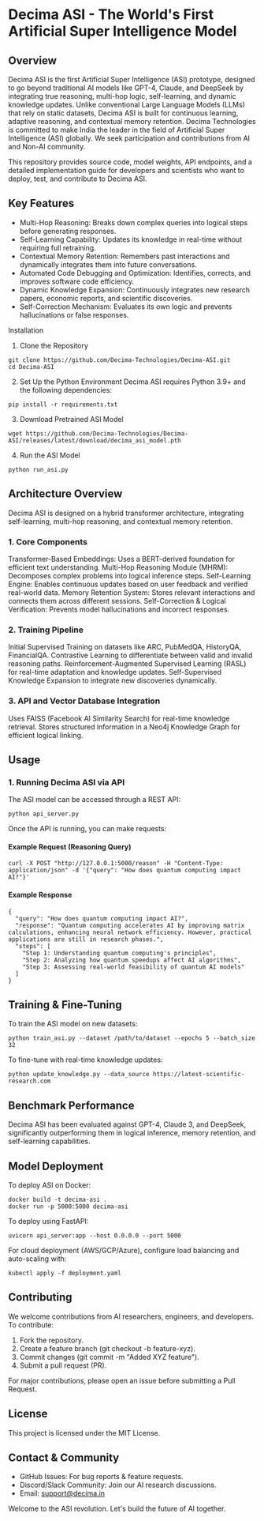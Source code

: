 # Decima ASI - The World's First Artificial Super Intelligence Model

## Overview

Decima ASI is the first Artificial Super Intelligence (ASI) prototype, designed to go beyond traditional AI models like GPT-4, Claude, and DeepSeek by integrating true reasoning, multi-hop logic, self-learning, and dynamic knowledge updates. Unlike conventional Large Language Models (LLMs) that rely on static datasets, Decima ASI is built for continuous learning, adaptive reasoning, and contextual memory retention. Decima Technologies is committed to make India the leader in the field of Artificial Super Intelligence (ASI) globally. We seek participation and contributions from AI and Non-AI community.

This repository provides source code, model weights, API endpoints, and a detailed implementation guide for developers and scientists who want to deploy, test, and contribute to Decima ASI.

## Key Features

* Multi-Hop Reasoning: Breaks down complex queries into logical steps before generating responses.
* Self-Learning Capability: Updates its knowledge in real-time without requiring full retraining.
* Contextual Memory Retention: Remembers past interactions and dynamically integrates them into future conversations.
* Automated Code Debugging and Optimization: Identifies, corrects, and improves software code efficiency.
* Dynamic Knowledge Expansion: Continuously integrates new research papers, economic reports, and scientific discoveries.
* Self-Correction Mechanism: Evaluates its own logic and prevents hallucinations or false responses.

Installation

1. Clone the Repository
```
git clone https://github.com/Decima-Technologies/Decima-ASI.git
cd Decima-ASI
```
2. Set Up the Python Environment
Decima ASI requires Python 3.9+ and the following dependencies:
```
pip install -r requirements.txt
```
3. Download Pretrained ASI Model
```
wget https://github.com/Decima-Technologies/Decima-ASI/releases/latest/download/decima_asi_model.pth
```
4. Run the ASI Model
```
python run_asi.py
```
## Architecture Overview

Decima ASI is designed on a hybrid transformer architecture, integrating self-learning, multi-hop reasoning, and contextual memory retention.

### 1. Core Components

Transformer-Based Embeddings: Uses a BERT-derived foundation for efficient text understanding.
Multi-Hop Reasoning Module (MHRM): Decomposes complex problems into logical inference steps.
Self-Learning Engine: Enables continuous updates based on user feedback and verified real-world data.
Memory Retention System: Stores relevant interactions and connects them across different sessions.
Self-Correction & Logical Verification: Prevents model hallucinations and incorrect responses.

### 2. Training Pipeline

Initial Supervised Training on datasets like ARC, PubMedQA, HistoryQA, FinancialQA.
Contrastive Learning to differentiate between valid and invalid reasoning paths.
Reinforcement-Augmented Supervised Learning (RASL) for real-time adaptation and knowledge updates.
Self-Supervised Knowledge Expansion to integrate new discoveries dynamically.

### 3. API and Vector Database Integration

Uses FAISS (Facebook AI Similarity Search) for real-time knowledge retrieval.
Stores structured information in a Neo4j Knowledge Graph for efficient logical linking.

## Usage
### 1. Running Decima ASI via API

The ASI model can be accessed through a REST API:
```
python api_server.py
```

Once the API is running, you can make requests:

#### Example Request (Reasoning Query)
```
curl -X POST "http://127.0.0.1:5000/reason" -H "Content-Type: application/json" -d '{"query": "How does quantum computing impact AI?"}'
```
#### Example Response
```
{
  "query": "How does quantum computing impact AI?",
  "response": "Quantum computing accelerates AI by improving matrix calculations, enhancing neural network efficiency. However, practical applications are still in research phases.",
  "steps": [
    "Step 1: Understanding quantum computing's principles",
    "Step 2: Analyzing how quantum speedups affect AI algorithms",
    "Step 3: Assessing real-world feasibility of quantum AI models"
  ]
}
```
## Training & Fine-Tuning

To train the ASI model on new datasets:
```
python train_asi.py --dataset /path/to/dataset --epochs 5 --batch_size 32
```
To fine-tune with real-time knowledge updates:
```
python update_knowledge.py --data_source https://latest-scientific-research.com
```
## Benchmark Performance

Decima ASI has been evaluated against GPT-4, Claude 3, and DeepSeek, significantly outperforming them in logical inference, memory retention, and self-learning capabilities.

## Model Deployment

To deploy ASI on Docker:
```
docker build -t decima-asi .
docker run -p 5000:5000 decima-asi
```
To deploy using FastAPI:
```
uvicorn api_server:app --host 0.0.0.0 --port 5000
```
For cloud deployment (AWS/GCP/Azure), configure load balancing and auto-scaling with:
```
kubectl apply -f deployment.yaml
```
## Contributing

We welcome contributions from AI researchers, engineers, and developers. To contribute:

1. Fork the repository.
2. Create a feature branch (git checkout -b feature-xyz).
3. Commit changes (git commit -m "Added XYZ feature").
4. Submit a pull request (PR).

For major contributions, please open an issue before submitting a Pull Request.

## License

This project is licensed under the MIT License.

## Contact & Community

* GitHub Issues: For bug reports & feature requests.
* Discord/Slack Community: Join our AI research discussions.
* Email: support@decima.in

Welcome to the ASI revolution. Let's build the future of AI together.



